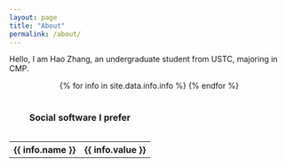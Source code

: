 ```yaml
---
layout: page
title: "About"
permalink: /about/
---
```


Hello, I am Hao Zhang, an undergraduate student from USTC, majoring in CMP.

<center>
<table>
<caption><h4>Social software I prefer</h4></caption>
{% for info in site.data.info.info %}
<tr><th> {{ info.name }} </th><th> {{ info.value }} </th></tr>
{% endfor %}
</table>
</center>
